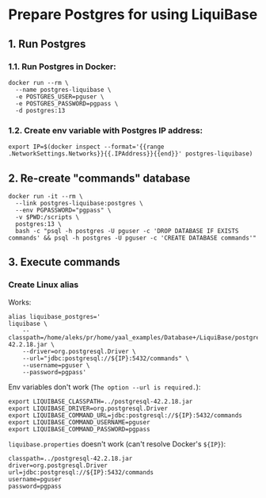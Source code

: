# Prepare Postgres for using LiquiBase

## 1. Run Postgres 
### 1.1. Run Postgres in Docker:
```
docker run --rm \
  --name postgres-liquibase \
  -e POSTGRES_USER=pguser \
  -e POSTGRES_PASSWORD=pgpass \
  -d postgres:13
```
### 1.2. Create env variable with Postgres IP address:
`export IP=$(docker inspect --format='{{range .NetworkSettings.Networks}}{{.IPAddress}}{{end}}' postgres-liquibase)`

## 2. Re-create "commands" database
```
docker run -it --rm \
  --link postgres-liquibase:postgres \
  --env PGPASSWORD="pgpass" \
  -v $PWD:/scripts \
  postgres:13 \
  bash -c "psql -h postgres -U pguser -c 'DROP DATABASE IF EXISTS commands' && psql -h postgres -U pguser -c 'CREATE DATABASE commands'"
```

## 3. Execute commands
### Create Linux alias
Works:
```
alias liquibase_postgres='
liquibase \
    --classpath=/home/aleks/pr/home/yaal_examples/Database+/LiquiBase/postgresql-42.2.18.jar \
    --driver=org.postgresql.Driver \
    --url="jdbc:postgresql://${IP}:5432/commands" \
    --username=pguser \
    --password=pgpass'
```

Env variables don't work (`The option --url is required.`):
```
export LIQUIBASE_CLASSPATH=../postgresql-42.2.18.jar
export LIQUIBASE_DRIVER=org.postgresql.Driver
export LIQUIBASE_COMMAND_URL=jdbc:postgresql://${IP}:5432/commands
export LIQUIBASE_COMMAND_USERNAME=pguser
export LIQUIBASE_COMMAND_PASSWORD=pgpass
```

`liquibase.properties` doesn't work (can't resolve Docker's `${IP}`):
```
classpath=../postgresql-42.2.18.jar
driver=org.postgresql.Driver
url=jdbc:postgresql://${IP}:5432/commands
username=pguser
password=pgpass
```
